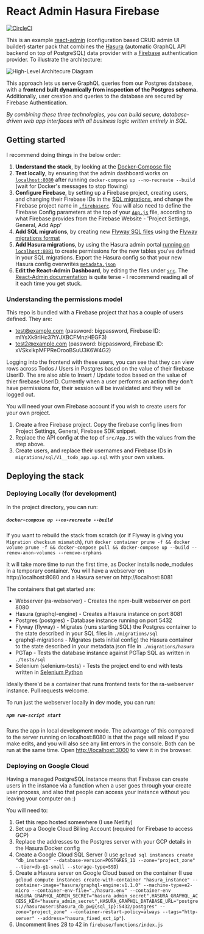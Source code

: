 # React Admin Hasura Firebase

[![CircleCI](https://circleci.com/gh/dvasdekis/react-admin-hasura-firebase.svg?style=svg)](https://circleci.com/gh/dvasdekis/react-admin-hasura-firebase)

This is an example [react-admin](https://marmelab.com/react-admin/) (configuration based CRUD admin UI builder) starter pack that combines the [Hasura](https://hasura.io/) (automatic GraphQL API backend on top of PostgreSQL) data provider with a [Firebase](https://firebase.google.com/docs/auth) authentication provider. To illustrate the architecture:

![High-Level Architecure Diagram](https://raw.githubusercontent.com/dvasdekis/react-admin-hasura-firebase/master/public/architecture.png)

This approach lets us serve GraphQL queries from our Postgres database, with a **frontend built dynamically from inspection of the Postgres schema.** Additionally, user creation and queries to the database are secured by Firebase Authentication.

*By combining these three technologies, you can build secure, database-driven web app interfaces with all business logic written entirely in SQL.*

## Getting started

I recommend doing things in the below order:
1. **Understand the stack**, by looking at the [Docker-Compose file](https://github.com/dvasdekis/react-admin-hasura-firebase/blob/master/docker-compose.yaml)
2. **Test locally**, by ensuring that the admin dashboard works on [`localhost:8080`](http://localhost:8080) after running `docker-compose up --no-recreate --build` (wait for Docker's messages to stop flowing)
3. **Configure Firebase**, by setting up a Firebase project, creating users, and changing their Firebase IDs in the [SQL migrations](https://github.com/dvasdekis/react-admin-hasura-firebase/blob/getting_started/migrations/sql/V1__todo_app.up.sql), and change the Firebase project name in [`.firebaserc`](https://github.com/dvasdekis/react-admin-hasura-firebase/blob/getting_started/firebase/.firebaserc). You will also need to define the Firebase Config parameters at the top of your [`App.js`](https://github.com/dvasdekis/react-admin-hasura-firebase/blob/master/src/App.js) file, according to what Firebase provides from the Firebase Website - 'Project Settings, General, Add App' 
4. **Add SQL migrations**, by creating new [Flyway SQL files](https://github.com/dvasdekis/react-admin-hasura-firebase/tree/getting_started/migrations/sql) using the [Flyway migrations format](https://flywaydb.org/documentation/migrations#naming)
5. **Add Hasura migrations**, by using the Hasura admin portal [running on `localhost:8081`](http://localhost:8081/) to create permissions for the new tables you've defined in your SQL migrations. Export the Hasura config so that your new Hasura config overwrites [`metadata.json`](https://github.com/dvasdekis/react-admin-hasura-firebase/blob/getting_started/migrations/hasura/migrations/metadata.json)
6. **Edit the React-Admin Dashboard**, by editing the files under [`src`](https://github.com/dvasdekis/react-admin-hasura-firebase/tree/getting_started/src). The [React-Admin documentation](https://marmelab.com/react-admin/Readme.html) is quite terse - I recommend reading all of it each time you get stuck.

### Understanding the permissions model

This repo is bundled with a Firebase project that has a couple of users defined. They are:
* test@example.com (password: bigpassword, Firebase ID: mlYsXk9rlHc37tYJXBCFMnzHEGF3)
* test2@example.com (password: bigpassword, Firebase ID: xVSkxIkpMFPReOrooBSuU3K6W4G2)

Logging into the frontend with these users, you can see that they can view rows across Todos / Users in Postgres based on the value of their firebase UserID. The are also able to Insert / Update todos based on the value of thier firebase UserID. Currently when a user performs an action they don't have permissions for, their session will be invalidated and they will be logged out. 

You will need your own Firebase account if you wish to create users for your own project. 
1. Create a free Firebase project. Copy the firebase config lines from Project Settings, General, Firebase SDK snippet.
2. Replace the API config at the top of `src/App.JS` with the values from the step above.
3. Create users, and replace their usernames and Firebase IDs in `migrations/sql/V1__todo_app.up.sql` with your own values.

## Deploying the stack

### Deploying Locally (for development)

In the project directory, you can run: 
##### `docker-compose up --no-recreate --build`
If you want to rebuild the stack from scratch (or if Flyway is giving you `Migration checksum mismatch`), run `docker container prune -f && docker volume prune -f && docker-compose pull && docker-compose up --build --renew-anon-volumes --remove-orphans`

It will take more time to run the first time, as Docker installs node_modules in a temporary container. You will have a webserver on http://localhost:8080 and a Hasura server on http://localhost:8081

The containers that get started are:
 - Webserver (ra-webserver) - Creates the npm-built webserver on port 8080
 - Hasura (graphql-engine) - Creates a Hasura instance on port 8081
 - Postgres (postgres) - Database instance running on port 5432
 - Flyway (flyway) - Migrates (runs starting SQL) the Postgres container to the state described in your SQL files in `./migrations/sql`
 - graphql-migrations - Migrates (sets initial config) the Hasura container to the state described in your metadata.json file in `./migrations/hasura`
 - PGTap - Tests the database instance against PGTap SQL as written in `./tests/sql`
 - Selenium (selenium-tests) - Tests the project end to end with tests written in [Selenium Python](https://selenium-python.readthedocs.io/getting-started.html)

Ideally there'd be a container that runs frontend tests for the ra-webserver instance. Pull requests welcome.

To run just the webserver locally in dev mode, you can run:

##### `npm run-script start`

Runs the app in local development mode. The advantage of this compared to the server running on localhost:8080 is that the page will reload if you make edits, and you will also see any lint errors in the console. Both can be run at the same time.
Open [http://localhost:3000](http://localhost:3000) to view it in the browser.


### Deploying on Google Cloud

Having a managed PostgreSQL instance means that Firebase can create users in the instance via a function when a user goes through your create user process, and also that people can access your instance without you leaving your computer on :)

You will need to:
1. Get this repo hosted somewhere (I use Netlify)
2. Set up a Google Cloud Billing Account (required for Firebase to access GCP)
3. Replace the addresses to the Postgres server with your GCP details in the Hasura Docker config
4. Create a Google Cloud SQL Server (I use `gcloud sql instances create "db_instance" --database-version=POSTGRES_11 --zone="project_zone" --tier=db-g1-small --storage-type=SSD`)
5. Create a Hasura server on Google Cloud based on the container (I use `gcloud compute instances create-with-container "hasura_instance" --container-image="hasura/graphql-engine:v1.1.0" --machine-type=e2-micro --container-env-file="./hasura.env" --container-env HASURA_GRAPHQL_ADMIN_SECRET="hasura_admin_secret",HASURA_GRAPHQL_ACCESS_KEY="hasura_admin_secret",HASURA_GRAPHQL_DATABASE_URL="postgres://hasurauser:$hasura_db_pw@{sql_ip}:5432/postgres" --zone="project_zone" --container-restart-policy=always --tags="http-server" --address="hasura_fixed_ext_ip"`).
6. Uncomment lines 28 to 42 in `firebase/functions/index.js`
